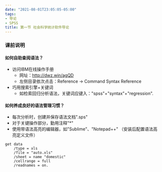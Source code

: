 ```yaml
---
date: "2021-08-01T23:05:05-05:00"
tags:
- 导论
- SPSS
title: 第一节 社会科学统计软件导论
---
```



### 课前说明
#### 如何自助查阅语法？
* 访问IBM在线操作手册
  - 网址：http://dwz.win/agQD
  - 左侧目录依次点击：Reference -> Command Syntax Reference
* 巧用搜索引擎+关键词
  - 如检索回归分析语法，关键词应键入："spss"+"syntax"+"regression".
#### 如何养成良好的语法管理习惯？
* 每次分析时，创建并保存语法文档".sps"
* 对于关键操作部分，勤用注释"*"
* 使用带语法高亮的编辑器，如"Sublime"、"Notepad++" （安装后配置语法高亮定义文件）

```
get data
	/type = xls
	/file = "auto.xls"
	/sheet = name "domestic"
	/cellrange = full
	/readnames = on.
```



